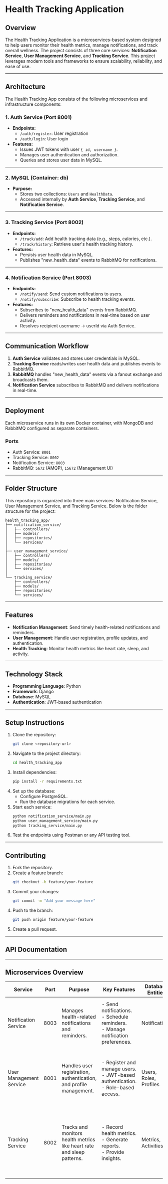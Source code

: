 # Health Tracking Application

## Overview
The Health Tracking Application is a microservices-based system designed to help users monitor their health metrics, manage notifications, and track overall wellness. The project consists of three core services: **Notification Service**, **User Management Service**, and **Tracking Service**. This project leverages modern tools and frameworks to ensure scalability, reliability, and ease of use.

---
## Architecture  
The Health Tracking App consists of the following microservices and infrastructure components:  

### 1. **Auth Service (Port 8001)**  
- **Endpoints:**  
  - `/auth/register`: User registration  
  - `/auth/login`: User login  
- **Features:**  
  - Issues JWT tokens with user `{ id, username }`.  
  - Manages user authentication and authorization.  
  - Queries and stores user data in MySQL.  

---

### 2. **MySQL (Container: db)**  
- **Purpose:**  
  - Stores two collections: `Users` and `HealthData`.  
  - Accessed internally by **Auth Service**, **Tracking Service**, and **Notification Service**.  

---

### 3. **Tracking Service (Port 8002)**  
- **Endpoints:**  
  - `/track/add`: Add health tracking data (e.g., steps, calories, etc.).  
  - `/track/history`: Retrieve user's health tracking history.  
- **Features:**  
  - Persists user health data in MySQL.  
  - Publishes "new_health_data" events to RabbitMQ for notifications.  

---

### 4. **Notification Service (Port 8003)**  
- **Endpoints:**  
  - `/notify/send`: Send custom notifications to users.  
  - `/notify/subscribe`: Subscribe to health tracking events.  
- **Features:**  
  - Subscribes to "new_health_data" events from RabbitMQ.  
  - Delivers reminders and notifications in real-time based on user activity.  
  - Resolves recipient username -> userId via Auth Service.  

---

## Communication Workflow  
1. **Auth Service** validates and stores user credentials in MySQL.  
2. **Tracking Service** reads/writes user health data and publishes events to RabbitMQ.  
3. **RabbitMQ** handles "new_health_data" events via a fanout exchange and broadcasts them.  
4. **Notification Service** subscribes to RabbitMQ and delivers notifications in real-time.  

---

## Deployment  
Each microservice runs in its own Docker container, with MongoDB and RabbitMQ configured as separate containers.  

### **Ports**  
- Auth Service: `8001`  
- Tracking Service: `8002`  
- Notification Service: `8003`  
- RabbitMQ: `5672` (AMQP), `15672` (Management UI)  


---

## Folder Structure

This repository is organized into three main services: Notification Service, User Management Service, and Tracking Service. Below is the folder structure for the project:

```plaintext
health_tracking_app/
├── notification_service/
│   ├── controllers/        
│   ├── models/             
│   ├── repositories/       
│   └── services/           
│
├── user_management_service/
│   ├── controllers/        
│   ├── models/             
│   ├── repositories/       
│   └── services/           
│
└── tracking_service/
    ├── controllers/            
    ├── models/                 
    ├── repositories/           
    └── services/
```  

---

## Features

- **Notification Management**: Send timely health-related notifications and reminders.
- **User Management**: Handle user registration, profile updates, and authentication.
- **Health Tracking**: Monitor health metrics like heart rate, sleep, and activity.

---

## Technology Stack

- **Programming Language**: Python
- **Framework**: Django
- **Database**: MySQL
- **Authentication**: JWT-based authentication

---

## Setup Instructions

1. Clone the repository:
   ```bash
   git clone <repository-url>
   ```  
2. Navigate to the project directory:
   ```bash
   cd health_tracking_app
   ```  
3. Install dependencies:
   ```bash
   pip install -r requirements.txt
   ```  
4. Set up the database:
   - Configure PostgreSQL.
   - Run the database migrations for each service.
5. Start each service:
   ```bash
   python notification_service/main.py  
   python user_management_service/main.py  
   python tracking_service/main.py  
   ```  
6. Test the endpoints using Postman or any API testing tool.

---

## Contributing

1. Fork the repository.
2. Create a feature branch:
   ```bash
   git checkout -b feature/your-feature
   ```  
3. Commit your changes:
   ```bash
   git commit -m "Add your message here"
   ```  
4. Push to the branch:
   ```bash
   git push origin feature/your-feature
   ```  
5. Create a pull request.

---

## API Documentation



---

## Microservices Overview

| Service               | Port | Purpose                                                                  | Key Features                                                                           | Database Entities            | APIs                                                                                           |
|-----------------------|------|--------------------------------------------------------------------------|---------------------------------------------------------------------------------------|------------------------------|-----------------------------------------------------------------------------------------------|
| Notification Service  | 8003 | Manages health-related notifications and reminders.                     | - Send notifications.<br>- Schedule reminders.<br>- Manage notification preferences. | Notifications               | - POST /notifications: Create a notification.<br>- GET /notifications: Retrieve notifications. |
| User Management Service | 8001 | Handles user registration, authentication, and profile management.      | - Register and manage users.<br>- JWT-based authentication.<br>- Role-based access.  | Users, Roles, Profiles       | - POST /users: Create user.<br>- GET /users: Retrieve user.<br>- PUT /users: Update user.        |
| Tracking Service      | 8002 | Tracks and monitors health metrics like heart rate and sleep patterns.  | - Record health metrics.<br>- Generate reports.<br>- Provide insights.               | Metrics, Activities          | - POST /track: Record metrics.<br>- GET /track: Retrieve metrics.<br>- DELETE /track/id: Delete metrics. |
